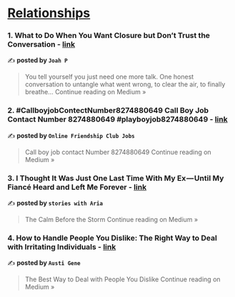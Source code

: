 
<h1><a href=https://medium.com/tag/relationships/recommended target="_blank" rel="noopener noreferrer">Relationships</a></h1>
<h3>1. What to Do When You Want Closure but Don’t Trust the Conversation - <a href="https://medium.com/@JoahP_CW/what-to-do-when-you-want-closure-but-dont-trust-the-conversation-eb8082e17ef3?source=rss------relationships-5" target="_blank" rel="noopener noreferrer">link</a></h3>

✍️ **posted by `Joah P`**

<blockquote>You tell yourself you just need one more talk. One honest conversation to untangle what went wrong, to clear the air, to finally breathe…
Continue reading on Medium »</blockquote>

<h3>2. #CallboyjobContectNumber8274880649 Call Boy Job Contact Number 8274880649 #playboyjob8274880649 - <a href="https://medium.com/@kajalsingh827488/callboyjobcontectnumber8274880649-call-boy-job-contact-number-8274880649-playboyjob8274880649-29360848bf92?source=rss------relationships-5" target="_blank" rel="noopener noreferrer">link</a></h3>

✍️ **posted by `Online Friendship Club Jobs`**

<blockquote>Call boy job contact Number 8274880649
Continue reading on Medium »</blockquote>

<h3>3. I Thought It Was Just One Last Time With My Ex — Until My Fiancé Heard and Left Me Forever - <a href="https://medium.com/@ayyat1478/i-thought-it-was-just-one-last-time-with-my-ex-until-my-fianc%C3%A9-heard-and-left-me-forever-750b572151b6?source=rss------relationships-5" target="_blank" rel="noopener noreferrer">link</a></h3>

✍️ **posted by `stories with Aria`**

<blockquote>The Calm Before the Storm
Continue reading on Medium »</blockquote>

<h3>4. How to Handle People You Dislike: The Right Way to Deal with Irritating Individuals - <a href="https://medium.com/@austi-gene/how-to-handle-people-you-dislike-the-right-way-to-deal-with-irritating-individuals-b23fa304ed47?source=rss------relationships-5" target="_blank" rel="noopener noreferrer">link</a></h3>

✍️ **posted by `Austi Gene`**

<blockquote>The Best Way to Deal with People You Dislike
Continue reading on Medium »</blockquote>

